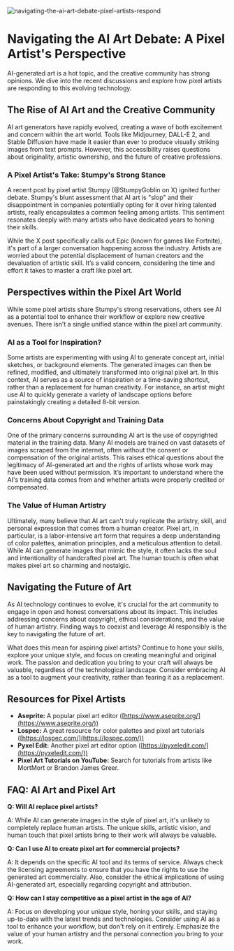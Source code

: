 ![navigating-the-ai-art-debate-pixel-artists-respond](https://images.pexels.com/photos/18069362/pexels-photo-18069362.png?auto=compress&cs=tinysrgb&fit=crop&h=627&w=1200)

# Navigating the AI Art Debate: A Pixel Artist's Perspective

AI-generated art is a hot topic, and the creative community has strong opinions. We dive into the recent discussions and explore how pixel artists are responding to this evolving technology.

## The Rise of AI Art and the Creative Community

AI art generators have rapidly evolved, creating a wave of both excitement and concern within the art world. Tools like Midjourney, DALL-E 2, and Stable Diffusion have made it easier than ever to produce visually striking images from text prompts. However, this accessibility raises questions about originality, artistic ownership, and the future of creative professions.

### A Pixel Artist's Take: Stumpy's Strong Stance

A recent post by pixel artist Stumpy (@StumpyGoblin on X) ignited further debate. Stumpy's blunt assessment that AI art is "slop" and their disappointment in companies potentially opting for it over hiring talented artists, really encapsulates a common feeling among artists. This sentiment resonates deeply with many artists who have dedicated years to honing their skills.

While the X post specifically calls out Epic (known for games like Fortnite), it's part of a larger conversation happening across the industry. Artists are worried about the potential displacement of human creators and the devaluation of artistic skill. It’s a valid concern, considering the time and effort it takes to master a craft like pixel art.

## Perspectives within the Pixel Art World

While some pixel artists share Stumpy's strong reservations, others see AI as a potential tool to enhance their workflow or explore new creative avenues. There isn't a single unified stance within the pixel art community.

### AI as a Tool for Inspiration?

Some artists are experimenting with using AI to generate concept art, initial sketches, or background elements. The generated images can then be refined, modified, and ultimately transformed into original pixel art. In this context, AI serves as a source of inspiration or a time-saving shortcut, rather than a replacement for human creativity. For instance, an artist might use AI to quickly generate a variety of landscape options before painstakingly creating a detailed 8-bit version.

### Concerns About Copyright and Training Data

One of the primary concerns surrounding AI art is the use of copyrighted material in the training data. Many AI models are trained on vast datasets of images scraped from the internet, often without the consent or compensation of the original artists. This raises ethical questions about the legitimacy of AI-generated art and the rights of artists whose work may have been used without permission. It’s important to understand where the AI's training data comes from and whether artists were properly credited or compensated.

### The Value of Human Artistry

Ultimately, many believe that AI art can't truly replicate the artistry, skill, and personal expression that comes from a human creator. Pixel art, in particular, is a labor-intensive art form that requires a deep understanding of color palettes, animation principles, and a meticulous attention to detail. While AI can generate images that mimic the style, it often lacks the soul and intentionality of handcrafted pixel art. The human touch is often what makes pixel art so charming and nostalgic.

## Navigating the Future of Art

As AI technology continues to evolve, it's crucial for the art community to engage in open and honest conversations about its impact. This includes addressing concerns about copyright, ethical considerations, and the value of human artistry. Finding ways to coexist and leverage AI responsibly is the key to navigating the future of art.

What does this mean for aspiring pixel artists? Continue to hone your skills, explore your unique style, and focus on creating meaningful and original work. The passion and dedication you bring to your craft will always be valuable, regardless of the technological landscape. Consider embracing AI as a tool to augment your creativity, rather than fearing it as a replacement.

## Resources for Pixel Artists

*   **Aseprite:** A popular pixel art editor ([https://www.aseprite.org/](https://www.aseprite.org/))
*   **Lospec:** A great resource for color palettes and pixel art tutorials ([https://lospec.com/](https://lospec.com/))
*   **Pyxel Edit:** Another pixel art editor option ([https://pyxeledit.com/](https://pyxeledit.com/))
*   **Pixel Art Tutorials on YouTube:** Search for tutorials from artists like MortMort or Brandon James Greer.

## FAQ: AI Art and Pixel Art

**Q: Will AI replace pixel artists?**

A: While AI can generate images in the style of pixel art, it's unlikely to completely replace human artists. The unique skills, artistic vision, and human touch that pixel artists bring to their work will always be valuable.

**Q: Can I use AI to create pixel art for commercial projects?**

A: It depends on the specific AI tool and its terms of service. Always check the licensing agreements to ensure that you have the rights to use the generated art commercially. Also, consider the ethical implications of using AI-generated art, especially regarding copyright and attribution.

**Q: How can I stay competitive as a pixel artist in the age of AI?**

A: Focus on developing your unique style, honing your skills, and staying up-to-date with the latest trends and technologies. Consider using AI as a tool to enhance your workflow, but don't rely on it entirely. Emphasize the value of your human artistry and the personal connection you bring to your work.
